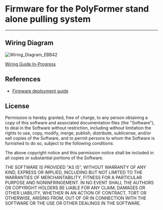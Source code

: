 # Firmware for the PolyFormer stand alone pulling system
---

## Wiring Diagram
![Wiring_Diagram_EBB42](https://user-images.githubusercontent.com/55605342/206941306-63c65b8e-e5c7-4ce9-bf41-2111f33de0be.png)

[Wiring Guide In-Progress](https://discord.com/channels/969539629176991764/1062541608559579187)



## References

* [Firmware deployment guide](firmware_deployment_guide.md)


## License

Permission is hereby granted, free of charge, to any person obtaining a copy of this software and associated documentation files (the "Software"), to deal in the Software without restriction, including without limitation the rights to use, copy, modify, merge, publish, distribute, sublicense, and/or sell copies of the Software, and to permit persons to whom the Software is furnished to do so, subject to the following conditions:

The above copyright notice and this permission notice shall be included in all copies or substantial portions of the Software.

THE SOFTWARE IS PROVIDED "AS IS", WITHOUT WARRANTY OF ANY KIND, EXPRESS OR IMPLIED, INCLUDING BUT NOT LIMITED TO THE WARRANTIES OF MERCHANTABILITY, FITNESS FOR A PARTICULAR PURPOSE AND NONINFRINGEMENT. IN NO EVENT SHALL THE AUTHORS OR COPYRIGHT HOLDERS BE LIABLE FOR ANY CLAIM, DAMAGES OR OTHER LIABILITY, WHETHER IN AN ACTION OF CONTRACT, TORT OR OTHERWISE, ARISING FROM, OUT OF OR IN CONNECTION WITH THE SOFTWARE OR THE USE OR OTHER DEALINGS IN THE SOFTWARE.

<!-- # PolyFormerFW
Firmware for the PolyFormer stand alone pulling system

Compilation instructions

1.  Install Arduino IDE
    You get the latest Arduino IDE here:
    http://arduino.cc/en/Main/Software

3.  Install STM32CubeIDE
	Download and install STM32CubeProgrammer from the 'STM32CubePrg' folder here https://drive.google.com/drive/folders/1L-q9MlswSXPIMe1Jg1lsA1I1AFvQ9x0S?usp=sharing.

	(Alternatively you can download by following URL: https://www.st.com/en/development-tools/stm32cubeprog.html
	Warning: it is necessary to create a my.st.com account, if using this link.)

2.  Install STM32Duino
	Once Arduino IDE is installed, launch Arduino IDE then go to File > Preferences
	In “Additional Boards Manager URLs”, enter the following URL : https://raw.githubusercontent.com/stm32duino/BoardManagerFiles/master/STM32/package_stm_index.json
	Enter “OK”
	Then : Tools > Board : ___ > Boards Manager...
	Enter in the search bar “STM32” or “stm” and download the package by clicking on install.

4.  Install the required libraries
	Go to Sketch > Library and choose "Manage Libraries..."
	Search for, and install the following (and any dependancies if prompted):
	"NTC_Thermistor"
	"PID"
	"Bounce2"
	"U8g2"
	"TCMenu"
	"GyverNTC"
	"TMCStepper"

5.  Start Arduino IDE and open the file "PolyFormerFW.ino"

5.  Select the board and port to upload via in the arduino ide.
	Launch Arduino IDE with a STM32 plugged in USB on the computer.
	Go to Tools > Board: ___ > STM32 boards groups... > and choose "Generic STM32G0 series"
	Then go to Tools > Board part number: ___ and choose "Generic G0B1RBTx"
	Go to Tools > USB support:___ and choose "CDC (generic 'Serial' supersede U(S)ART)"
	In Tools > Upload method: ___ choose STM32CubeProgrammer (DFU)
	Then : Tools > Port: ___ and choose the corresponding port to your STM32 board.

6.  Check PolyFormerFW.ino for hints, if something needs to be checked or modified.

7.  Upload the firmware with the upload button (right arrow in toolbar). -->

